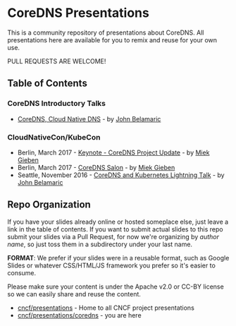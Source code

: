 # CoreDNS Presentations

This is a community repository of presentations about CoreDNS. All presentations here are available for you to remix and reuse for your own use.

PULL REQUESTS ARE WELCOME! 

## Table of Contents

### CoreDNS Introductory Talks

- [CoreDNS, Cloud Native DNS](https://docs.google.com/presentation/d/1v6Coq1JRlqZ8rQ6bv0Tg0usSictmnN9U80g8WKxiOjQ/edit#slide=id.p) - by [John Belamaric](http://twitter.com/johnbelamaric)

### CloudNativeCon/KubeCon
- Berlin, March 2017 - [Keynote - CoreDNS Project Update](https://github.com/cncf/presentations/coredns/gieben/CloudNativeCon_CoreDNS_2017.pdf) - by [Miek Gieben](http://twitter.com/miekg)
- Berlin, March 2017 - [CoreDNS Salon](https://github.com/cncf/presentations/coredns/gieben/CloudNativeCon_CoreDNS_2017-Salon.pdf) - by [Miek Gieben](http://twitter.com/miekg)
- Seattle, November 2016 - [CoreDNS and Kubernetes Lightning Talk](https://github.com/cncf/presentations/coredns/belamaric/CloudNativeCon_CoreDNS_2016.pptx) - by [John Belamaric](http://twitter.com/johnbelamaric)
 
## Repo Organization

If you have your slides already online or hosted someplace else, just leave a link in the table of contents. If you want to submit actual slides to this repo submit your slides via a Pull Request, for now we're organizing by _author name_, so just toss them in a subdirectory under your last name.

**FORMAT**: We prefer if your slides were in a reusable format, such as Google Slides or whatever CSS/HTML/JS framework you prefer so it's easier to consume.

Please make sure your content is under the Apache v2.0 or CC-BY license so we can easily share and reuse the content.

- [cncf/presentations](https://github.com/cncf/presentations) - Home to all CNCF project presentations
 - [cncf/presentations/coredns](https://github.com/cncf/presentations/coredns) - you are here
